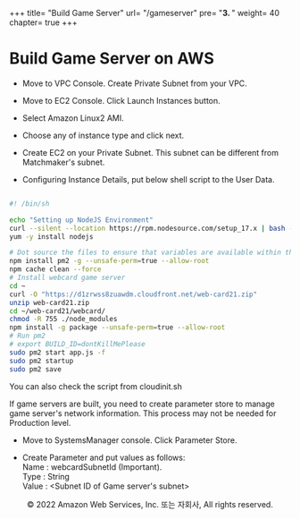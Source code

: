 +++
title= "Build Game Server"
url= "/gameserver"
pre= "<b>3. </b>"
weight= 40
chapter= true
+++

# Build Game Server on AWS

- Move to VPC Console. Create Private Subnet from your VPC.

- Move to EC2 Console. Click Launch Instances button.

- Select Amazon Linux2 AMI.

- Choose any of instance type and click next.

- Create EC2 on your Private Subnet. This subnet can be different from Matchmaker's subnet.

- Configuring Instance Details, put below shell script to the User Data.

```sh

#! /bin/sh

echo "Setting up NodeJS Environment"
curl --silent --location https://rpm.nodesource.com/setup_17.x | bash -
yum -y install nodejs

# Dot source the files to ensure that variables are available within the current shell
npm install pm2 -g --unsafe-perm=true --allow-root
npm cache clean --force
# Install webcard game server
cd ~
curl -O "https://d1zrwss8zuawdm.cloudfront.net/web-card21.zip"
unzip web-card21.zip
cd ~/web-card21/webcard/
chmod -R 755 ./node_modules
npm install -g package --unsafe-perm=true --allow-root
# Run pm2
# export BUILD_ID=dontKillMePlease
sudo pm2 start app.js -f
sudo pm2 startup
sudo pm2 save

```

You can also check the script from cloudinit.sh

If game servers are built, you need to create parameter store to manage game server's network information. This process may not be needed for Production level.

- Move to SystemsManager console. Click Parameter Store.

- Create Parameter and put values as follows:      
Name : webcardSubnetId (Important).      
Type : String     
Value : <Subnet ID of Game server's subnet>       

<p align="center">
© 2022 Amazon Web Services, Inc. 또는 자회사, All rights reserved.
</p>

